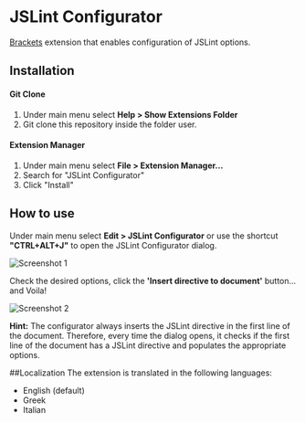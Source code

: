 JSLint Configurator
===================

[Brackets](http://brackets.io/) extension that enables configuration of JSLint options.

## Installation

#### Git Clone
1. Under main menu select **Help > Show Extensions Folder**
2. Git clone this repository inside the folder user.

#### Extension Manager
1. Under main menu select **File > Extension Manager...**
2. Search for "JSLint Configurator"
3. Click "Install"


## How to use

Under main menu select **Edit > JSLint Configurator** or use the shortcut **"CTRL+ALT+J"** to open the JSLint Configurator dialog.

![Screenshot 1](https://github.com/georapbox/brackets-JSLint-Configurator/blob/master/screenshots/screen-1.png)

Check the desired options, click the **'Insert directive to document'** button... and Voila!

![Screenshot 2](https://github.com/georapbox/brackets-JSLint-Configurator/blob/master/screenshots/screen-2.png)

**Hint:** The configurator always inserts the JSLint directive in the first line of the document. Therefore, every time the dialog opens, it checks if the first line of the document has a JSLint directive and populates the appropriate options.

##Localization
The extension is translated in the following languages:

- English (default)
- Greek
- Italian